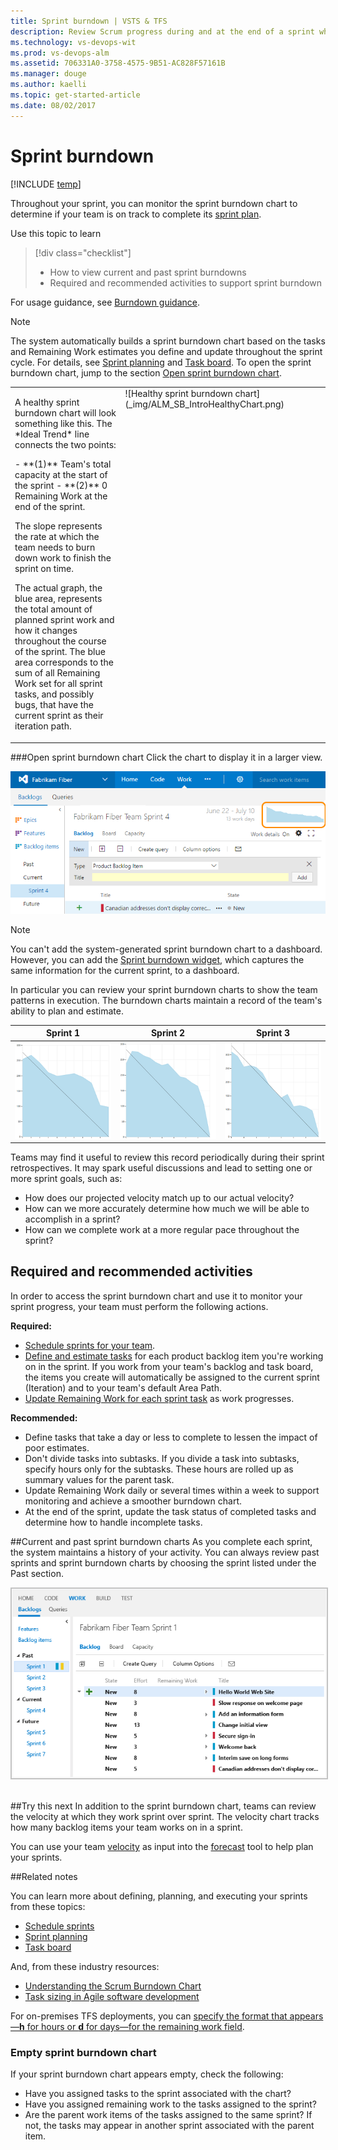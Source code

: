```yaml
---
title: Sprint burndown | VSTS & TFS  
description: Review Scrum progress during and at the end of a sprint when working in Visual Studio Team Services (VSTS) and Team Foundation Server 
ms.technology: vs-devops-wit
ms.prod: vs-devops-alm
ms.assetid: 706331A0-3758-4575-9B51-AC828F57161B
ms.manager: douge
ms.author: kaelli
ms.topic: get-started-article
ms.date: 08/02/2017
---
```



# Sprint burndown 
 
[!INCLUDE [temp](../_shared/version-vsts-tfs-all-versions.md)]

Throughout your sprint, you can monitor the sprint burndown chart to determine if your team is on track to complete its [sprint plan](sprint-planning.md). 

Use this topic to learn

> [!div class="checklist"]   
> * How to view current and past sprint burndowns 
> * Required and recommended activities to support sprint burndown    

For usage guidance, see [Burndown guidance](../../report/guidance/burndown-guidance.md).


>[!NOTE]  
>The system automatically builds a sprint burndown chart based on the tasks and Remaining Work estimates you define and update throughout the sprint cycle. For details, see [Sprint planning](sprint-planning.md) and [Task board](task-board.md).  To open the sprint burndown chart, jump to the section [Open sprint burndown chart](#open-chart).   

<table>
<tr valign="top">
<td width="35%">

<p>A healthy sprint burndown chart will look something like this. The *Ideal Trend* line connects the two points: </p>
-	**(1)** Team's total capacity at the start of the sprint     
-	**(2)** 0 Remaining Work at the end of the sprint.  

<p>The slope represents the rate at which the team needs to burn down work to finish the sprint on time. </p>

<p>The actual graph, the blue area, represents the total amount of planned sprint work and how it changes throughout the course of the sprint. The blue area corresponds to the sum of all Remaining Work set for all sprint tasks, and possibly bugs, that have the current sprint as their iteration path.  </p>
</td>
<td>
![Healthy sprint burndown chart](_img/ALM_SB_IntroHealthyChart.png)
</td>
</tr>
</table>
 
 

<a id="open-chart">  </a>
###Open sprint burndown chart 
Click the chart to display it in a larger view. 

![Open sprint burndown chart](_img/sprint-burndown-open-chart.png)

>[!NOTE]  
>You can't add the system-generated sprint burndown chart to a dashboard. However, you can add the [Sprint burndown widget](../../report/widget-catalog.md#sprint-burndown-widget), which captures the same information for the current sprint, to a dashboard. 


In particular you can review your sprint burndown charts to show the team patterns in execution. The burndown charts maintain a record of the team's ability to plan and estimate.  

| Sprint 1   |  Sprint 2  | Sprint 3 | 
|------------|------------|----------| 
|![Sprint 1](_img/ALM_SB_Chart_S1_225.png) |![Sprint 2](_img/ALM_SB_Chart_S2_225.png)  |![Sprint 3](_img/ALM_SB_Chart_S3_225.png) |

Teams may find it useful to review this record periodically during their sprint retrospectives. It may spark useful discussions and lead to setting one or more sprint goals, such as: 
*	How does our projected velocity match up to our actual velocity? 
*	How can we more accurately determine how much we will be able to accomplish in a sprint? 
*	How can we complete work at a more regular pace throughout the sprint?


## Required and recommended activities   

In order to access the sprint burndown chart and use it to monitor your sprint progress, your team must perform the following actions.  

**Required:** 
*	[Schedule sprints for your team](define-sprints.md).  
*	[Define and estimate tasks](sprint-planning.md#define-tasks) for each product backlog item you're working on in the sprint. If you work from your team's backlog and task board, the items you create will automatically be assigned to the current sprint (Iteration) and to your team's default Area Path.  
*	[Update Remaining Work for each sprint task](task-board.md#update-tasks) as work progresses.  

**Recommended:**  
*	Define tasks that take a day or less to complete to lessen the impact of poor estimates.  
*	Don't divide tasks into subtasks. If you divide a task into subtasks, specify hours only for the subtasks. These hours are rolled up as summary values for the parent task.   
*	Update Remaining Work daily or several times within a week to support monitoring and achieve a smoother burndown chart.  
*	At the end of the sprint, update the task status of completed tasks and determine how to handle incomplete tasks.  

<a id="past-sprints">  </a>
##Current and past sprint burndown charts
As you complete each sprint, the system maintains a history of your activity. You can always review past sprints and sprint burndown charts by choosing the sprint listed under the Past section.  

<img src="_img/ALM_DS_PastSprints.png" alt="Past sprints provide historical record" style="border: 2px solid #C3C3C3;" /> 

##Try this next
In addition to the sprint burndown chart, teams can review the velocity at which they work sprint over sprint. The velocity chart tracks how many backlog items your team works on in a sprint.  

You can use your team [velocity](../../report/guidance/team-velocity.md) as input into the [forecast](forecast.md) tool to help plan your sprints.   


##Related notes

You can learn more about defining, planning, and executing your sprints from these topics:  
*	[Schedule sprints](define-sprints.md)  
*	[Sprint planning](sprint-planning.md)  
*	[Task board](task-board.md)  


And, from these industry resources:  
*	[Understanding the Scrum Burndown Chart](http://www.methodsandtools.com/archive/scrumburndown.php)  
*	[Task sizing in Agile software development](http://www.solutionsiq.com/task-sizing-in-agile-software-development/)  

<!---
[//]: TBD - when have more time and when dashboards become more evident
[//]: # ###Other types of burndown charts
[//]: #  Release burndown 
-->

For on-premises TFS deployments, you can [specify the format that appears&mdash;**h** for hours or **d** for days&mdash;for the remaining work field](../customize/reference/process-configuration-xml-element.md#fields).  

<a id="empty-chart">  </a>
### Empty sprint burndown chart 
If your sprint burndown chart appears empty, check the following:
- Have you assigned tasks to the sprint associated with the chart?
- Have you assigned remaining work to the tasks assigned to the sprint? 
- Are the parent work items of the tasks assigned to the same sprint? If not, the tasks may appear in another sprint associated with the parent item. 


 